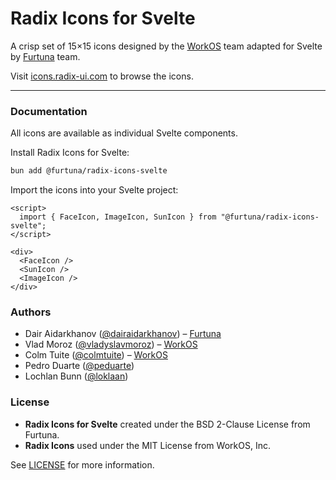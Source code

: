 # Radix Icons for Svelte

A crisp set of 15×15 icons designed by the [WorkOS](https://workos.com) team adapted for Svelte by [Furtuna](https://furtuna.digital) team.

Visit [icons.radix-ui.com](https://icons.radix-ui.com) to browse the icons.

---

### Documentation

All icons are available as individual Svelte components.

Install Radix Icons for Svelte:

```sh
bun add @furtuna/radix-icons-svelte
```

Import the icons into your Svelte project:

```svelte
<script>
  import { FaceIcon, ImageIcon, SunIcon } from "@furtuna/radix-icons-svelte";
</script>

<div>
  <FaceIcon />
  <SunIcon />
  <ImageIcon />
</div>
```

### Authors

- Dair Aidarkhanov ([@dairaidarkhanov](https://twitter.com/dairaidarkhanov)) – [Furtuna](https://furtuna.digital)
- Vlad Moroz ([@vladyslavmoroz](https://twitter.com/vladyslavmoroz)) – [WorkOS](https://workos.com)
- Colm Tuite ([@colmtuite](https://twitter.com/colmtuite)) – [WorkOS](https://workos.com)
- Pedro Duarte ([@peduarte](https://twitter.com/peduarte))
- Lochlan Bunn ([@loklaan](https://twitter.com/loklaan))

### License

- **Radix Icons for Svelte** created under the BSD 2-Clause License from Furtuna.
- **Radix Icons** used under the MIT License from WorkOS, Inc.

See [LICENSE](./LICENSE) for more information.